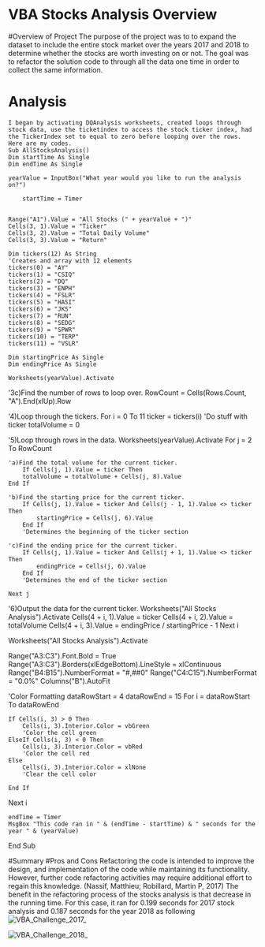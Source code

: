 # VBA Stocks Analysis Overview
#Overview of Project
  The purpose of the project was to to expand the dataset to include the entire stock market over the years 2017 and 2018 to determine whether the stocks are worth investing on or not. The goal was to refactor the solution code to through all the data one time in order to collect the same information.
  # Analysis 
    I began by activating DQAnalysis worksheets, created loops through stock data, use the ticketindex to access the stock ticker index, had the TickerIndex set to equal to zero before looping over the rows. Here are my codes.
    Sub AllStocksAnalysis()
    Dim startTime As Single
    Dim endTime As Single
    
    yearValue = InputBox("What year would you like to run the analysis on?")
    
        startTime = Timer

    
    Range("A1").Value = "All Stocks (" + yearValue + ")"
    Cells(3, 1).Value = "Ticker"
    Cells(3, 2).Value = "Total Daily Volume"
    Cells(3, 3).Value = "Return"

    Dim tickers(12) As String
    'Creates and array with 12 elements
    tickers(0) = "AY"
    tickers(1) = "CSIQ"
    tickers(2) = "DQ"
    tickers(3) = "ENPH"
    tickers(4) = "FSLR"
    tickers(5) = "HASI"
    tickers(6) = "JKS"
    tickers(7) = "RUN"
    tickers(8) = "SEDG"
    tickers(9) = "SPWR"
    tickers(10) = "TERP"
    tickers(11) = "VSLR"
  
    Dim startingPrice As Single
    Dim endingPrice As Single
    
    Worksheets(yearValue).Activate

'3c)Find the number of rows to loop over.
    RowCount = Cells(Rows.Count, "A").End(xlUp).Row
    
'4)Loop through the tickers.
    For i = 0 To 11
        ticker = tickers(i)
        'Do stuff with ticker
        totalVolume = 0
    
'5)Loop through rows in the data.
    Worksheets(yearValue).Activate
        For j = 2 To RowCount
        
    'a)Find the total volume for the current ticker.
        If Cells(j, 1).Value = ticker Then
        totalVolume = totalVolume + Cells(j, 8).Value
    End If
    
    'b)Find the starting price for the current ticker.
        If Cells(j, 1).Value = ticker And Cells(j - 1, 1).Value <> ticker Then
            startingPrice = Cells(j, 6).Value
        End If
        'Determines the beginning of the ticker section
        
    'c)Find the ending price for the current ticker.
        If Cells(j, 1).Value = ticker And Cells(j + 1, 1).Value <> ticker Then
            endingPrice = Cells(j, 6).Value
        End If
        'Determines the end of the ticker section
        
    Next j
    
'6)Output the data for the current ticker.
    Worksheets("All Stocks Analysis").Activate
    Cells(4 + i, 1).Value = ticker
    Cells(4 + i, 2).Value = totalVolume
    Cells(4 + i, 3).Value = endingPrice / startingPrice - 1
 Next i


Worksheets("All Stocks Analysis").Activate

Range("A3:C3").Font.Bold = True
Range("A3:C3").Borders(xlEdgeBottom).LineStyle = xlContinuous
Range("B4:B15").NumberFormat = "#,##0"
Range("C4:C15").NumberFormat = "0.0%"
Columns("B").AutoFit

'Color Formatting
    dataRowStart = 4
    dataRowEnd = 15
    For i = dataRowStart To dataRowEnd
    
    
    If Cells(i, 3) > 0 Then
        Cells(i, 3).Interior.Color = vbGreen
        'Color the cell green
    ElseIf Cells(i, 3) < 0 Then
        Cells(i, 3).Interior.Color = vbRed
        'Color the cell red
    Else
        Cells(i, 3).Interior.Color = xlNone
        'Clear the cell color
    
    End If
Next i

    endTime = Timer
    MsgBox "This code ran in " & (endTime - startTime) & " seconds for the year " & (yearValue)

End Sub

#Summary
#Pros and Cons
Refactoring the code is intended to improve the design, and implementation of the code while maintaining its functionality. However, further code refactoring activities may require additional effort to regain this knowledge. (Nassif, Matthieu; Robillard, Martin P, 2017) The benefit in the refactoring process of the stocks analysis is that decrease in the running time. For this case, it ran for 0.199 seconds for 2017 stock analysis and 
0.187 seconds for the year 2018 as following
![VBA_Challenge_2017_](https://user-images.githubusercontent.com/98790082/155231576-da1e025f-4c23-4ad2-ae70-31b879b284d1.png)

![VBA_Challenge_2018_](https://user-images.githubusercontent.com/98790082/155231550-99949c3b-9984-49be-bf87-5694f008caf4.png)
